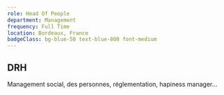 ```yaml
---
role: Head Of People
department: Management
frequency: Full Time
location: Bordeaux, France
badgeClass: bg-blue-50 text-blue-800 font-medium
---
```


## DRH

Management social, des personnes, réglementation, hapiness manager...
